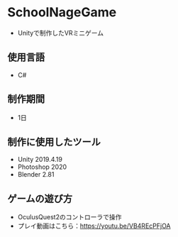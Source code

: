 # SchoolNageGame

- Unityで制作したVRミニゲーム

## 使用言語

  - C#
  
## 制作期間

  - 1日
  
## 制作に使用したツール

  - Unity 2019.4.19
  - Photoshop 2020
  - Blender 2.81

## ゲームの遊び方
  - OculusQuest2のコントローラで操作
  - プレイ動画はこちら：https://youtu.be/VB4REcPFjOA
